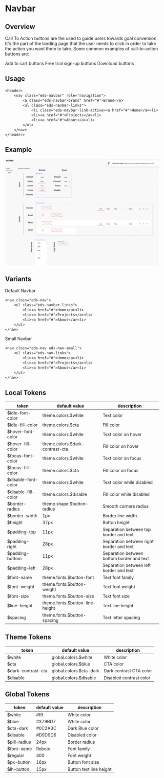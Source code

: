 
# Navbar

## Overview

Call To Action buttons are the used to guide users towards goal conversion. It's the part of the landing page that the user needs to click in order to take the action you want them to take. Some common examples of call-to-action buttons are:

Add to cart buttons
Free trial sign-up buttons
Download buttons

## Usage

```
<header>
    <nav class="eds-navbar" role="navigation">
        <a class="eds-navbar-brand" href="#">Brand</a>
        <ul class="eds-navbar-links">
            <li class="eds-navbar-link-active><a href="#">Home</a><li>
            <li><a href="#">Projects</a><li>
            <li><a href="#">About</a><li>
        </ul>
    </nav>
</header>
```

## Example
![NavBar Example](../images/navbar.png "Navbar Example")

## Variants

Default Navbar

```
<nav class="eds-nav">
    <ul class="eds-navbar-links">
        <li><a href="#">Home</a><li>
        <li><a href="#">Projects</a><li>
        <li><a href="#">About</a><li>
    </ul>
</nav>
```

Small Navbar

```
<nav class="eds-nav eds-nav-small">
    <ul class="eds-nav-links">
        <li><a href="#">Home</a><li>
        <li><a href="#">Projects</a><li>
        <li><a href="#">About</a><li>
    </ul>
</nav>
```

## Local Tokens

| token              | default value                     | description                                  |
| ------------------ | --------------------------------- | -------------------------------------------- |
| $idle-font-color   | theme.colors.$white               | Text color                                   |
| $idle-fill-color   | theme.colors.$cta                 | Fill color                                   |
| $hover-font-color  | theme.colors.$white               | Text color on hover                          |
| $hover-fill-color  | theme.colors.$dark-contrast-cta   | Fill color on hover                          |
| $focus-font-color  | theme.colors.$white               | Text color on focus                          |
| $focus-fill-color  | theme.colors.$cta                 | Fill color on focus                          |
| $disable-font-color| theme.colors.$white               | Text color while disabled                    |
| $disable-fill-color| theme.colors.$disable             | Fill color while disabled                    |
| $border-radius     | theme.shape.$button-radius        | Smooth corners radius                        |
| $border-width      | 1px                               | Border line width                            |
| $height            | 37px                              | Button height                                |
| $padding-top       | 11px                              | Separation between top border and text       |
| $padding-right     | 28px                              | Separation between right border and text     |
| $padding-bottom    | 11px                              | Separation between bottom border and text    |
| $padding-left      | 28px                              | Separation between left border and text      |
| $font-name         | theme.fonts.$button-font          | Text font family                             |
| $font-weight       | theme.fonts.$button-weight        | Text font weight                             |
| $font-size         | theme.fonts.$button-size          | Text font size                               |
| $line-height       | theme.fonts.$button-line-height   | Text line height                             |
| $spacing           | theme.fonts.$button-spacing       | Text letter spacing                          |


## Theme Tokens
| token                 | default value                      | description            |
| --------------------- | ---------------------------------- | ---------------------- |
| $white                | global.colors.$white               | White color            |
| $cta                  | global.colors.$blue                | CTA color              |
| $dark-contrast-cta    | global.colors.$cta-dark            | Dark contrast CTA color|
| $disable              | global.colors.$disable             | Disabled contrast color|


## Global Tokens
| token         | default value | description             |
| ------------- | ------------- | ----------------------- |
| $white        | #fff          | White color             |
| $blue         | #379BD7       | White color             |
| $cta-dark     | #0C2A3C       | Dark Blue color       |
| $disable      | #D9D9D9       | Disabled color          |
| $pill-radius  | 24px          | Border radius           |
| $font-name    | Roboto        | Font family             |
| $regular      | 400           | Font weight             |
| $px-button    | 16px          | Button font size        |
| $lh-button    | 15px          | Button text line height |

